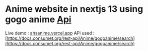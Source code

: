 # Anime website in nextjs 13 using gogo anime [Api](https://docs.consumet.org/rest-api/Anime/gogoanime/search)

Live demo : [ahsanime.vercel.app](https://ahsanime.vercel.app/)
APi used : [https://docs.consumet.org/rest-api/Anime/gogoanime/search](https://docs.consumet.org/rest-api/Anime/gogoanime/search)
